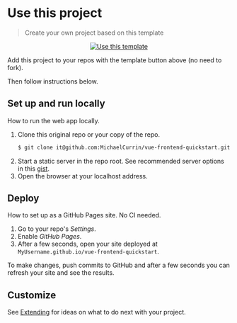 # Use this project
> Create your own project based on this template

<div align="center">

[![Use this template](https://img.shields.io/badge/Generate-Use_this_template-2ea44f?style=for-the-badge)](https://github.com/MichaelCurrin/vue-frontend-quickstart/generate "Create repo from template")

</div>

Add this project to your repos with the template button above (no need to fork).

Then follow instructions below.


## Set up and run locally

How to run the web app locally.

1. Clone this original repo or your copy of the repo.
    ```sh
    $ git clone it@github.com:MichaelCurrin/vue-frontend-quickstart.git
    ```
1. Start a static server in the repo root. See recommended server options in this [gist](https://gist.github.com/MichaelCurrin/1a6116a4e0918c8468dc7e1a701a5f95).
1. Open the browser at your localhost address.


## Deploy

How to set up as a GitHub Pages site. No CI needed.

1. Go to your repo's _Settings_.
1. Enable _GitHub Pages_.
1. After a few seconds, open your site deployed at `MyUsername.github.io/vue-frontend-quickstart`.

To make changes, push commits to GitHub and after a few seconds you can refresh your site and see the results.


## Customize

See [Extending](extending.md) for ideas on what to do next with your project.
